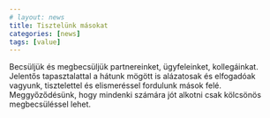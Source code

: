 ```yaml
---
# layout: news
title: Tisztelünk másokat
categories: [news]
tags: [value]
---
```


Becsüljük és megbecsüljük partnereinket, ügyfeleinket, kollegáinkat. Jelentős tapasztalattal a hátunk mögött is alázatosak és elfogadóak vagyunk, tisztelettel és elismeréssel fordulunk mások felé. Meggyőződésünk, hogy mindenki számára jót alkotni csak kölcsönös megbecsüléssel lehet. 
